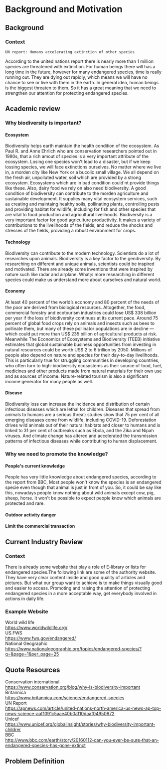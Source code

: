 # Background and Motivation
## Background
### Context
    UN report: Humans accelerating extinction of other species
According to the united nations report there is nearly more than 1 million species are threatened with extinction.
For human beings there will has a long time in the future, however for many endangered species, time is really running out.
They are dying out rapidly, which means we will have no chance to see or live with them in the earth.
In general idea, human beings is the biggest threaten to them. So it has a great meaning that we need to strengthen our attention for protecting endangered species.
## Academic review
### Why biodiversity is important?
#### Ecosystem
Biodiversity helps earth maintain the health condition of the ecosystem. As Paul R. and Anne Ehrlich who are conservation researchers pointed out in 1980s, that a rich amout of species is a very important attribute of the ecosystem. Losing one species won't lead to a disaster, but if we keep lossing species, we will face extinctions ourselves.
No matter where we live in, a morden city like New York or a bucolic small village. We all depend on the fresh air, unpolluted water, soil which are provided by a strong ecosystem. Ecosystems which are in bad condition could'nt provide things like these.
Also, dairy food we rely on also need biodiversity. A good condition of biodiversity can contribute to the morden agriculture and sustainable development. It supplies many vital ecosystem services, such as creating and maintaing healthy soils, pollinating plants, controlling pests and providing habitat for wildlife, including for fish and other species that are vital to food production and agricultural livelihoods.
Biodiversity is a very important factor for good agriculture productivity. It makes a variety of contributions to the livelihoods of the fields, and reduce the shocks and stresses of the fields, providing a robust environment for crops.
#### Technology
Biodiversity can contribute to the modern technology. Scientists do a lot of researches upon animals. Biodiversity is a key factor to the gendiversity. By researching on different and unique animals, scientists could be inspired and motivated. There are already some inventions that were inspired by nature such like radar and airplane. What;s more researching in different species could make us understand more  about ourselves and natural world.
#### Economy
At least 40 percent of the world’s economy and 80 percent of the needs of the poor are derived from biological resources.
Altogether, the food, commercial forestry and ecotourism industries could lose US$ 338 billion per year if the loss of biodiversity continues at its current pace. Around 75 percent of global food crops rely on animals and insects such as bees to pollinate them, but many of these pollinator populations are in decline — which could put more than US$ 235 billion of agricultural products at risk. 
Meanwhile The Economics of Ecosystems and Biodiversity (TEEB) initiative estimates that global sustainable business opportunities from investing in natural resources could be worth US$ 2 to 6 trillion by 2050.
Millions of people also depend on nature and species for their day-to-day livelihoods. This is particularly true for struggling communities in developing countries, who often turn to high-biodiversity ecosystems as their source of food, fuel, medicines and other products made from natural materials for their own use and as sources of income. Nature-related tourism is also a significant income generator for many people as well.
#### Disease
Biodiversity loss can increase the incidence and distribution of certain infectious diseases which are lethal for children. Diseases that spread from animals to humans are a serious threat: studies show that 75 per cent of all emerging diseases come from wildlife, including COVID-19. Deforestation drives wild animals out of their natural habitats and closer to humans and is linked to 31 per cent of outbreaks such as Ebola, and the Zika and Nipah viruses. And climate change has altered and accelerated the transmission patterns of infectious diseases while contributing to human displacement.
### Why we need to promote the knowledge?
#### People's current knowledge
People has very little knowledge about endangered species, according to the report from BBC, Most people won't know the species is an endangered specie even though that animal is just in front of you. So, it could be say like this, nowadays people know nothing about wild animals except cow, pig, sheep, horse. It won't be possible to expect people know which animals are protected and rare.
#### Outdoor activity danger

#### Limit the commercial transaction

## Current Industry Review
### Context
There is already some website that play a role of E-library or lists for endangered species.The following link are some of the  authority website. They have very clear content inside and good quality of articles and pictures. But what our group want to achieve is to make things visually good and easier to access. Promoting  and raising the attention of protecting endangered species in a more acceptable way, get everybody involved in actions in daily life.
### Example Website
World wild life
<br>
https://www.worldwildlife.org/
<br>
US.FWS
<br>
https://www.fws.gov/endangered/
<br>
National Geographic
<br>
https://www.nationalgeographic.org/topics/endangered-species/?q=&page=1&per_page=25
<br>
## Quote Resources
Conservation international
<br>
https://www.conservation.org/blog/why-is-biodiversity-important
<br>
Britannica
<br>
https://www.britannica.com/science/endangered-species
<br>
UN Report
<br>
https://apnews.com/article/united-nations-north-america-us-news-ap-top-news-science-aaf1091c5aae40b0a110daaf04950672
<br>
Unicef
<br>
https://www.unicef.org/globalinsight/stories/why-biodiversity-important-childrer
<br>
BBC
<br>
http://www.bbc.com/earth/story/20160112-can-you-ever-be-sure-that-an-endangered-species-has-gone-extinct
<be>
## Problem Definition
